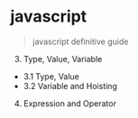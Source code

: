 # javascript
> javascript definitive guide

3. Type, Value, Variable
  - 3.1 Type, Value
  - 3.2 Variable and Hoisting

4. Expression and Operator

